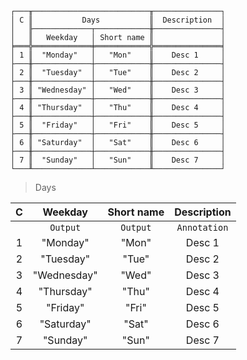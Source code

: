 ```text
┌───╥──────────────────────────╥───────────────┐
│ C ║           Days           ║  Description  │
│   ╟─────────────┬────────────╫───────────────┤
│   ║   Weekday   │ Short name ║               │
╞═══╬═════════════╪════════════╬═══════════════╡
│ 1 ║  "Monday"   │   "Mon"    ║    Desc 1     │
├───╫─────────────┼────────────╫───────────────┤
│ 2 ║  "Tuesday"  │   "Tue"    ║    Desc 2     │
├───╫─────────────┼────────────╫───────────────┤
│ 3 ║ "Wednesday" │   "Wed"    ║    Desc 3     │
├───╫─────────────┼────────────╫───────────────┤
│ 4 ║ "Thursday"  │   "Thu"    ║    Desc 4     │
├───╫─────────────┼────────────╫───────────────┤
│ 5 ║  "Friday"   │   "Fri"    ║    Desc 5     │
├───╫─────────────┼────────────╫───────────────┤
│ 6 ║ "Saturday"  │   "Sat"    ║    Desc 6     │
├───╫─────────────┼────────────╫───────────────┤
│ 7 ║  "Sunday"   │   "Sun"    ║    Desc 7     │
└───╨─────────────┴────────────╨───────────────┘
```

> Days
  
| C |   Weekday   | Short name | Description  |
|:-:|:-----------:|:----------:|:------------:|
|   |  `Output`   |  `Output`  | `Annotation` |
| 1 |  "Monday"   |   "Mon"    |    Desc 1    |
| 2 |  "Tuesday"  |   "Tue"    |    Desc 2    |
| 3 | "Wednesday" |   "Wed"    |    Desc 3    |
| 4 | "Thursday"  |   "Thu"    |    Desc 4    |
| 5 |  "Friday"   |   "Fri"    |    Desc 5    |
| 6 | "Saturday"  |   "Sat"    |    Desc 6    |
| 7 |  "Sunday"   |   "Sun"    |    Desc 7    |
